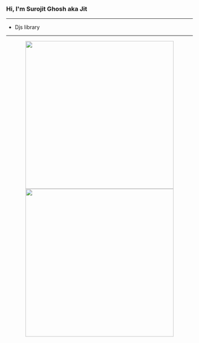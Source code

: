 ### Hi, I'm Surojit Ghosh aka Jit

---

- Djs library

---

<div align="center">
  <img src="https://github-readme-stats.vercel.app/api?username=surojit-ghosh&show_icons=true&theme=radical&count_private=true"width="400" >
  <br/>
  <img src="https://github-readme-stats.vercel.app/api/top-langs/?username=surojit-ghosh&layout=compact" width="400">
</div>
